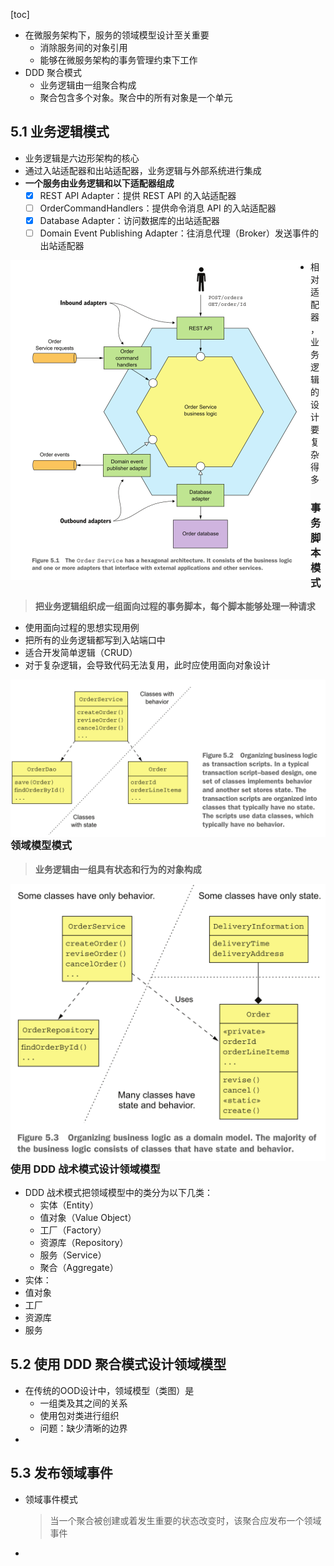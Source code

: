 [toc]

* 在微服务架构下，服务的领域模型设计至关重要
  * 消除服务间的对象引用
  * 能够在微服务架构的事务管理约束下工作
* DDD 聚合模式
  * 业务逻辑由一组聚合构成
  * 聚合包含多个对象。聚合中的所有对象是一个单元

## 5.1 业务逻辑模式

* 业务逻辑是六边形架构的核心
* 通过入站适配器和出站适配器，业务逻辑与外部系统进行集成
* **一个服务由业务逻辑和以下适配器组成**
  * [x] REST API Adapter：提供 REST API 的入站适配器
  * [ ] OrderCommandHandlers：提供命令消息 API 的入站适配器
  * [x] Database Adapter：访问数据库的出站适配器
  * [ ] Domain Event Publishing Adapter：往消息代理（Broker）发送事件的出站适配器

<img src="images\5.1 订单服务的组成.png" style="zoom:50%; float: left;" />

* 相对适配器，业务逻辑的设计要复杂得多

### 事务脚本模式

> **把业务逻辑组织成一组面向过程的事务脚本，每个脚本能够处理一种请求**

* 使用面向过程的思想实现用例
* 把所有的业务逻辑都写到入站端口中
* 适合开发简单逻辑（CRUD）
* 对于复杂逻辑，会导致代码无法复用，此时应使用面向对象设计

<img src="images\5.2 事务脚本模式.png" style="zoom:50%; float: left;" />

### 领域模型模式

> **业务逻辑由一组具有状态和行为的对象构成**

<img src="images\5.3 领域模型模式.png" style="zoom:50%; float: left;" />

### 使用 DDD 战术模式设计领域模型

* DDD 战术模式把领域模型中的类分为以下几类：
  * 实体（Entity）
  * 值对象（Value Object）
  * 工厂（Factory）
  * 资源库（Repository）
  * 服务（Service）
  * 聚合（Aggregate）
* 实体：
* 值对象
* 工厂
* 资源库
* 服务

## 5.2 使用 DDD 聚合模式设计领域模型

* 在传统的OOD设计中，领域模型（类图）是
  * 一组类及其之间的关系
  * 使用包对类进行组织
  * 问题：缺少清晰的边界
* 

## 5.3 发布领域事件

* 领域事件模式 

  > 当一个聚合被创建或着发生重要的状态改变时，该聚合应发布一个领域事件

* 

